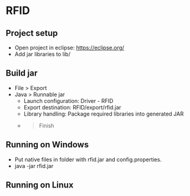 # RFID

## Project setup

* Open project in eclipse: https://eclipse.org/
* Add jar libraries to lib/

## Build jar

* File > Export
* Java > Runnable jar
  - Launch configuration: Driver - RFID
  - Export destination: RFID/export/rfid.jar
  - Library handling: Package required libraries into generated JAR
  - > Finish

## Running on Windows

* Put native files in folder with rfid.jar and config.properties.
* java -jar rfid.jar

## Running on Linux